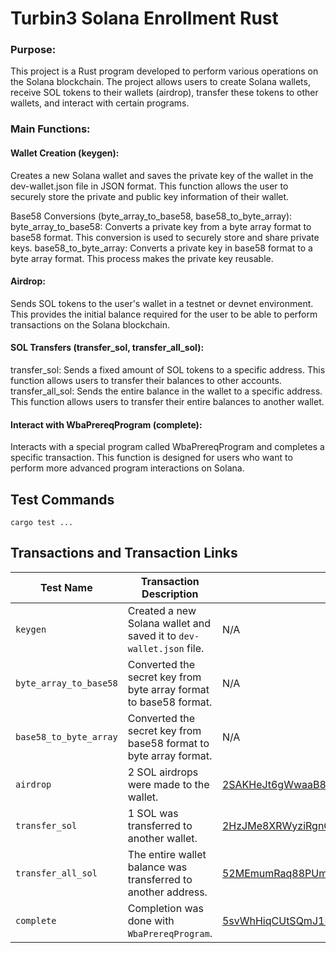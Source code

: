 # Turbin3 Solana Enrollment Rust

### Purpose:
This project is a Rust program developed to perform various operations on the Solana blockchain. The project allows users to create Solana wallets, receive SOL tokens to their wallets (airdrop), transfer these tokens to other wallets, and interact with certain programs.

### Main Functions:

#### Wallet Creation (keygen):
Creates a new Solana wallet and saves the private key of the wallet in the dev-wallet.json file in JSON format. This function allows the user to securely store the private and public key information of their wallet.

Base58 Conversions (byte_array_to_base58, base58_to_byte_array):
byte_array_to_base58: Converts a private key from a byte array format to base58 format. This conversion is used to securely store and share private keys.
base58_to_byte_array: Converts a private key in base58 format to a byte array format. This process makes the private key reusable.

#### Airdrop:
Sends SOL tokens to the user's wallet in a testnet or devnet environment. This provides the initial balance required for the user to be able to perform transactions on the Solana blockchain.

#### SOL Transfers (transfer_sol, transfer_all_sol):
transfer_sol: Sends a fixed amount of SOL tokens to a specific address. This function allows users to transfer their balances to other accounts.
transfer_all_sol: Sends the entire balance in the wallet to a specific address. This function allows users to transfer their entire balances to another wallet.

#### Interact with WbaPrereqProgram (complete):
Interacts with a special program called WbaPrereqProgram and completes a specific transaction. This function is designed for users who want to perform more advanced program interactions on Solana.
## Test Commands
`cargo test ...`


## Transactions and Transaction Links

| Test Name | Transaction Description | Transaction Link |
|------------------------|-------------------------------------|-----------------------------------------------------------------------------------------------------------|
| `keygen` | Created a new Solana wallet and saved it to `dev-wallet.json` file. | N/A |
| `byte_array_to_base58` | Converted the secret key from byte array format to base58 format. | N/A |
| `base58_to_byte_array` | Converted the secret key from base58 format to byte array format. | N/A |
| `airdrop` | 2 SOL airdrops were made to the wallet. | [2SAKHeJt6gWwaaB8GwPnRTyyqMYZTpHpy9sCLHXCvdP9m3HxxLDtWgqoKc6TLU5EkpKVJt2ipowW9H98DHRdda7b](https://explorer.solana.com/tx/2SAKHeJt6gWwaaB8GwPnRTyyqMYZTpHpy9sCLHXCvdP9m3HxxLDtWgqoKc6TLU5EkpKVJt2ipowW9H98DHRdda7b?cluster=devnet) |
| `transfer_sol` | 1 SOL was transferred to another wallet. | [2HzJMe8XRWyziRgnCnP1JtVZKRQTWUjPRtajGaFg9UTp427AyZDJq36t4wocqeETs17ysyj4rJU4QvGG5pHoqrTa](https://explorer.solana.com/tx/2HzJMe8XRWyziRgnCnP1JtVZKRQTWUjPRtajGaFg9UTp427AyZDJq36t4wocqeETs17ysyj4rJU4QvGG5pHoqrTa?cluster=devnet) |
| `transfer_all_sol` | The entire wallet balance was transferred to another address. | [52MEmumRaq88PUmx3oKg4QnoTXZJsfNn83o7f9dnirQ72VMVYRzccGD3LygzR84zoRsC59CJKBDaZkyLhPkTu5iE](https://explorer.solana.com/tx/52MEmumRaq88PUmx3oKg4QnoTXZJsfNn83o7f9dnirQ72VMVYRzccGD3LygzR84zoRsC59CJKBDaZkyLhPkTu5iE?cluster=devnet) |
| `complete` | Completion was done with `WbaPrereqProgram`. | [5svWhHiqCUtSQmJ1LHdAiGUCvTg6mU8FFm3NPpjkag5QErvqNNgdHYv8JjwJEpDC1rQ97d1d7RFvsbUu89GRPk1n](https://explorer.solana.com/tx/5svWhHiqCUtSQmJ1LHdAiGUCvTg6mU8FFm3NPpjkag5QErvqNNgdHYv8JjwJEpDC1rQ97d1d7RFvsbUu89GRPk1n?cluster=devnet) |
